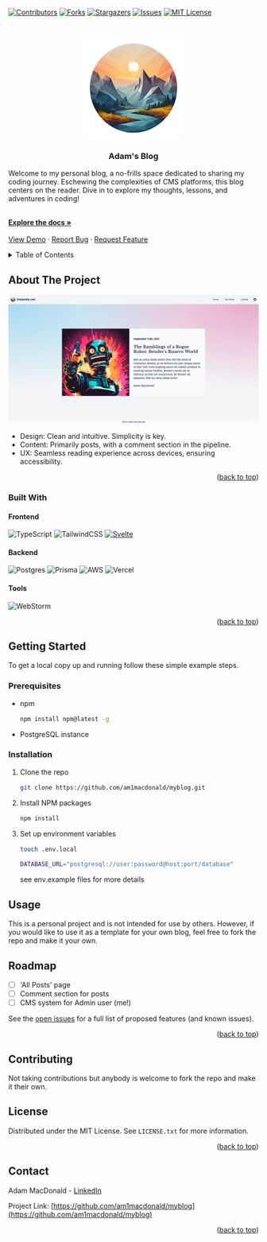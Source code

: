 [![Contributors][contributors-shield]][contributors-url]
[![Forks][forks-shield]][forks-url]
[![Stargazers][stars-shield]][stars-url]
[![Issues][issues-shield]][issues-url]
[![MIT License][license-shield]][license-url]




<!-- PROJECT LOGO -->
<br />
<div>
  <p align="center">
  <a align="center" href="https://github.com/am1macdonald/myblog">
    <img src="static/images/logo_large.webp" alt="Logo" width="200" height="200">
  </a>

<h3 align="center">Adam's Blog</h3>

Welcome to my personal blog, a no-frills space dedicated to sharing my coding journey. Eschewing the complexities of CMS platforms, this blog centers on the reader.
Dive in to explore my thoughts, lessons, and adventures in coding!

<br />
<a href="https://github.com/am1macdonald/myblog"><strong>Explore the docs »</strong></a>
<br />
<br />
<a href="https://github.com/am1macdonald/myblog">View Demo</a>
·
<a href="https://github.com/am1macdonald/myblog/issues">Report Bug</a>
·
<a href="https://github.com/am1macdonald/myblog/issues">Request Feature</a>
  </p>
</div>



<!-- TABLE OF CONTENTS -->
<details>
  <summary>Table of Contents</summary>
  <ol>
    <li>
      <a href="#about-the-project">About The Project</a>
      <ul>
        <li><a href="#built-with">Built With</a></li>
      </ul>
    </li>
    <li>
      <a href="#getting-started">Getting Started</a>
      <ul>
        <li><a href="#prerequisites">Prerequisites</a></li>
        <li><a href="#installation">Installation</a></li>
      </ul>
    </li>
    <li><a href="#usage">Usage</a></li>
    <li><a href="#roadmap">Roadmap</a></li>
    <li><a href="#contributing">Contributing</a></li>
    <li><a href="#license">License</a></li>
    <li><a href="#contact">Contact</a></li>
    <li><a href="#acknowledgments">Acknowledgments</a></li>
  </ol>
</details>



<!-- ABOUT THE PROJECT -->
## About The Project

  <a href="https://www.frequentlylost.com">
    <img src="static/images/previewimage.png" alt="Preview Image">
  </a>

* Design: Clean and intuitive. Simplicity is key.
* Content: Primarily posts, with a comment section in the pipeline.
* UX: Seamless reading experience across devices, ensuring accessibility.

<p align="right">(<a href="#readme-top">back to top</a>)</p>

### Built With

#### Frontend
![TypeScript](https://img.shields.io/badge/typescript-%23007ACC.svg?style=for-the-badge&logo=typescript&logoColor=white)
![TailwindCSS](https://img.shields.io/badge/tailwindcss-%2338B2AC.svg?style=for-the-badge&logo=tailwind-css&logoColor=white)
[![Svelte][Svelte.dev]][Svelte-url]

#### Backend
![Postgres](https://img.shields.io/badge/postgres-%23316192.svg?style=for-the-badge&logo=postgresql&logoColor=white)
![Prisma](https://img.shields.io/badge/Prisma-3982CE?style=for-the-badge&logo=Prisma&logoColor=white)
![AWS](https://img.shields.io/badge/AWS-%23FF9900.svg?style=for-the-badge&logo=amazon-aws&logoColor=white)
![Vercel](https://img.shields.io/badge/vercel-%23000000.svg?style=for-the-badge&logo=vercel&logoColor=white)

#### Tools
![WebStorm](https://img.shields.io/badge/webstorm-143?style=for-the-badge&logo=webstorm&logoColor=white&color=black)

<p align="right">(<a href="#readme-top">back to top</a>)</p>



<!-- GETTING STARTED -->
## Getting Started

To get a local copy up and running follow these simple example steps.

### Prerequisites

* npm
  ```sh
  npm install npm@latest -g
  ```
* PostgreSQL instance


### Installation

1. Clone the repo
   ```sh
   git clone https://github.com/am1macdonald/myblog.git
   ```
2. Install NPM packages
   ```sh
   npm install
   ```
3. Set up environment variables
   ```sh
   touch .env.local
   ```
   ```sh
   DATABASE_URL="postgresql://user:password@host:port/database"
   ```
   see env.example files for more details

<!-- USAGE EXAMPLES -->
## Usage

This is a personal project and is not intended for use by others. 
However, if you would like to use it as a template for your own blog,
feel free to fork the repo and make it your own.

<!-- ROADMAP -->
## Roadmap

- [ ] 'All Posts' page
- [ ] Comment section for posts
- [ ] CMS system for Admin user (me!)

See the [open issues](https://github.com/am1macdonald/myblog/issues) for a full list of proposed features (and known issues).

<p align="right">(<a href="#readme-top">back to top</a>)</p>

<!-- CONTRIBUTING -->
## Contributing

Not taking contributions but anybody is welcome to fork the repo and make it their own.

<!-- LICENSE -->
## License

Distributed under the MIT License. See `LICENSE.txt` for more information.

<p align="right">(<a href="#readme-top">back to top</a>)</p>

<!-- CONTACT -->
## Contact

Adam MacDonald - [LinkedIn](https://www.linkedin.com/in/am1macdonald/)

Project Link: [https://github.com/am1macdonald/myblog](https://github.com/am1macdonald/myblog)

<p align="right">(<a href="#readme-top">back to top</a>)</p>

<!-- MARKDOWN LINKS & IMAGES -->
<!-- https://www.markdownguide.org/basic-syntax/#reference-style-links -->
[contributors-shield]: https://img.shields.io/github/contributors/am1macdonald/myblog.svg?style=for-the-badge
[contributors-url]: https://github.com/am1macdonald/myblog/graphs/contributors
[forks-shield]: https://img.shields.io/github/forks/am1macdonald/myblog.svg?style=for-the-badge
[forks-url]: https://github.com/am1macdonald/myblog/network/members
[stars-shield]: https://img.shields.io/github/stars/am1macdonald/myblog.svg?style=for-the-badge
[stars-url]: https://github.com/am1macdonald/myblog/stargazers
[issues-shield]: https://img.shields.io/github/issues/am1macdonald/myblog.svg?style=for-the-badge
[issues-url]: https://github.com/am1macdonald/myblog/issues
[license-shield]: https://img.shields.io/github/license/am1macdonald/myblog.svg?style=for-the-badge
[license-url]: https://github.com/am1macdonald/myblog/blob/master/LICENSE.txt
[linkedin-shield]: https://img.shields.io/badge/-LinkedIn-black.svg?style=for-the-badge&logo=linkedin&colorB=555
[linkedin-url]: https://linkedin.com/in/linkedin_username
[product-screenshot]: images/screenshot.png
[Next.js]: https://img.shields.io/badge/next.js-000000?style=for-the-badge&logo=nextdotjs&logoColor=white
[Next-url]: https://nextjs.org/
[React.js]: https://img.shields.io/badge/React-20232A?style=for-the-badge&logo=react&logoColor=61DAFB
[React-url]: https://reactjs.org/
[Vue.js]: https://img.shields.io/badge/Vue.js-35495E?style=for-the-badge&logo=vuedotjs&logoColor=4FC08D
[Vue-url]: https://vuejs.org/
[Angular.io]: https://img.shields.io/badge/Angular-DD0031?style=for-the-badge&logo=angular&logoColor=white
[Angular-url]: https://angular.io/
[Svelte.dev]: https://img.shields.io/badge/Svelte-4A4A55?style=for-the-badge&logo=svelte&logoColor=FF3E00
[Svelte-url]: https://svelte.dev/
[Laravel.com]: https://img.shields.io/badge/Laravel-FF2D20?style=for-the-badge&logo=laravel&logoColor=white
[Laravel-url]: https://laravel.com
[Bootstrap.com]: https://img.shields.io/badge/Bootstrap-563D7C?style=for-the-badge&logo=bootstrap&logoColor=white
[Bootstrap-url]: https://getbootstrap.com
[JQuery.com]: https://img.shields.io/badge/jQuery-0769AD?style=for-the-badge&logo=jquery&logoColor=white
[JQuery-url]: https://jquery.com 
